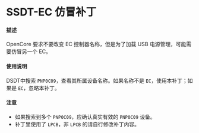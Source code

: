 # SSDT-EC 仿冒补丁

#### 描述

OpenCore 要求不要改变 EC 控制器名称，但是为了加载 USB 电源管理，可能需要仿冒另一个 EC。

#### 使用说明

DSDT中搜索 `PNP0C09`，查看其所属设备名称。如果名称不是 `EC`，使用本补丁；如果是 `EC`，忽略本补丁。

#### 注意

- 如果搜索到多个 `PNP0C09`，应确认真实有效的 `PNP0C09` 设备。
- 补丁里使用了 `LPCB`，非 `LPCB` 的请自行修改补丁内容。